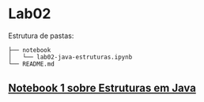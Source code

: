 # Lab02

Estrutura de pastas:
```
├── notebook
│   └── lab02-java-estruturas.ipynb
└── README.md
```

## [Notebook 1 sobre Estruturas em Java](notebook/lab02-java-estruturas.ipynb)


